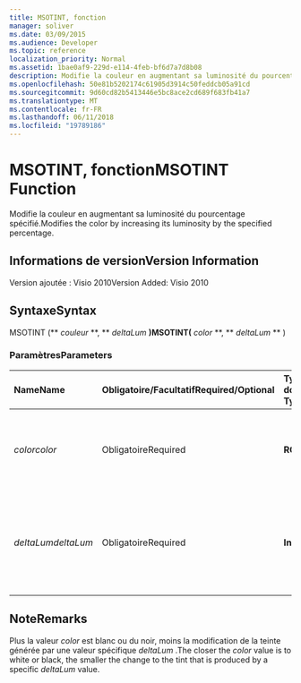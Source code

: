 ```yaml
---
title: MSOTINT, fonction
manager: soliver
ms.date: 03/09/2015
ms.audience: Developer
ms.topic: reference
localization_priority: Normal
ms.assetid: 1bae0af9-229d-e114-4feb-bf6d7a7d8b08
description: Modifie la couleur en augmentant sa luminosité du pourcentage spécifié.
ms.openlocfilehash: 50e81b5202174c61905d3914c50feddcb05a91cd
ms.sourcegitcommit: 9d60cd82b5413446e5bc8ace2cd689f683fb41a7
ms.translationtype: MT
ms.contentlocale: fr-FR
ms.lasthandoff: 06/11/2018
ms.locfileid: "19789186"
---
```

# <a name="msotint-function"></a><span data-ttu-id="38028-103">MSOTINT, fonction</span><span class="sxs-lookup"><span data-stu-id="38028-103">MSOTINT Function</span></span>

<span data-ttu-id="38028-104">Modifie la couleur en augmentant sa luminosité du pourcentage spécifié.</span><span class="sxs-lookup"><span data-stu-id="38028-104">Modifies the color by increasing its luminosity by the specified percentage.</span></span>
  
## <a name="version-information"></a><span data-ttu-id="38028-105">Informations de version</span><span class="sxs-lookup"><span data-stu-id="38028-105">Version Information</span></span>

<span data-ttu-id="38028-106">Version ajoutée : Visio 2010</span><span class="sxs-lookup"><span data-stu-id="38028-106">Version Added: Visio 2010</span></span> 
  
## <a name="syntax"></a><span data-ttu-id="38028-107">Syntaxe</span><span class="sxs-lookup"><span data-stu-id="38028-107">Syntax</span></span>

<span data-ttu-id="38028-108">MSOTINT (** *couleur* **, ** *deltaLum* **)</span><span class="sxs-lookup"><span data-stu-id="38028-108">MSOTINT(** *color* **, ** *deltaLum* ** )</span></span> 
  
### <a name="parameters"></a><span data-ttu-id="38028-109">Paramètres</span><span class="sxs-lookup"><span data-stu-id="38028-109">Parameters</span></span>

|<span data-ttu-id="38028-110">**Name**</span><span class="sxs-lookup"><span data-stu-id="38028-110">**Name**</span></span>|<span data-ttu-id="38028-111">**Obligatoire/Facultatif**</span><span class="sxs-lookup"><span data-stu-id="38028-111">**Required/Optional**</span></span>|<span data-ttu-id="38028-112">**Type de données**</span><span class="sxs-lookup"><span data-stu-id="38028-112">**Data Type**</span></span>|<span data-ttu-id="38028-113">**Description**</span><span class="sxs-lookup"><span data-stu-id="38028-113">**Description**</span></span>|
|:-----|:-----|:-----|:-----|
| <span data-ttu-id="38028-114">_color_</span><span class="sxs-lookup"><span data-stu-id="38028-114">_color_</span></span> <br/> |<span data-ttu-id="38028-115">Obligatoire</span><span class="sxs-lookup"><span data-stu-id="38028-115">Required</span></span>  <br/> |<span data-ttu-id="38028-116">**RGB**</span><span class="sxs-lookup"><span data-stu-id="38028-116">**RGB**</span></span> <br/> |<span data-ttu-id="38028-117">Valeur de couleur RVB (rouge, vert, bleu) standard ou référence à une couleur.</span><span class="sxs-lookup"><span data-stu-id="38028-117">The standard RGB (red, green, blue) color value or reference to a color.</span></span>  <br/> |
| <span data-ttu-id="38028-118">_deltaLum_</span><span class="sxs-lookup"><span data-stu-id="38028-118">_deltaLum_</span></span> <br/> |<span data-ttu-id="38028-119">Obligatoire</span><span class="sxs-lookup"><span data-stu-id="38028-119">Required</span></span>  <br/> |<span data-ttu-id="38028-120">**Integer**</span><span class="sxs-lookup"><span data-stu-id="38028-120">**Integer**</span></span> <br/> |<span data-ttu-id="38028-121">Pourcentage de modification vers blanc (-100 %) ou noir (100 %) à partir de la valeur de _couleur_ .</span><span class="sxs-lookup"><span data-stu-id="38028-121">The percentage change toward white (-100%) or black (100%) from the  _color_ value.</span></span>  <br/> |
   
## <a name="remarks"></a><span data-ttu-id="38028-122">Note</span><span class="sxs-lookup"><span data-stu-id="38028-122">Remarks</span></span>

<span data-ttu-id="38028-123">Plus la valeur _color_ est blanc ou du noir, moins la modification de la teinte générée par une valeur spécifique _deltaLum_ .</span><span class="sxs-lookup"><span data-stu-id="38028-123">The closer the  _color_ value is to white or black, the smaller the change to the tint that is produced by a specific  _deltaLum_ value.</span></span> 
  

